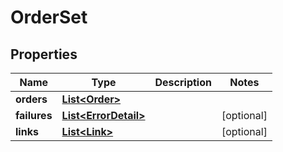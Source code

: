 

# OrderSet

## Properties

Name | Type | Description | Notes
------------ | ------------- | ------------- | -------------
**orders** | [**List&lt;Order&gt;**](Order.md) |  | 
**failures** | [**List&lt;ErrorDetail&gt;**](ErrorDetail.md) |  |  [optional]
**links** | [**List&lt;Link&gt;**](Link.md) |  |  [optional]



